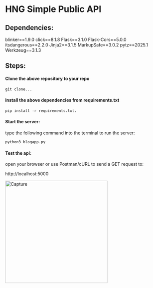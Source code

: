 <h1>HNG Simple Public API</h1>

<h2>Dependencies:</h2>
blinker==1.9.0
click==8.1.8
Flask==3.1.0
Flask-Cors==5.0.0
itsdangerous==2.2.0
Jinja2==3.1.5
MarkupSafe==3.0.2
pytz==2025.1
Werkzeug==3.1.3

<h2>Steps:</h2>

<h4>Clone the above repository to your repo</h4>

```
git clone...
```
<h4>install the above dependencies from requirements.txt</h4>

```
pip install -r requirements.txt.
```
<h4>Start the server:</h4> 

type the following command into the terminal to run the server:

```
python3 blogapp.py
```
<h4>Test the api:</h4>
open your browser or use Postman/cURL to send a GET request to:

http://localhost:5000


<img width="328" alt="Capture" src="https://github.com/user-attachments/assets/302e2ef4-1aec-4d7e-9836-0c6103bb857a" />

